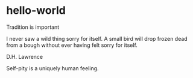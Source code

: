 # hello-world
Tradition is important

I never saw a wild thing sorry for itself.
A small bird will drop frozen dead from a bough 
without ever having felt sorry for itself.

D.H. Lawrence

Self-pity is a uniquely human feeling.
